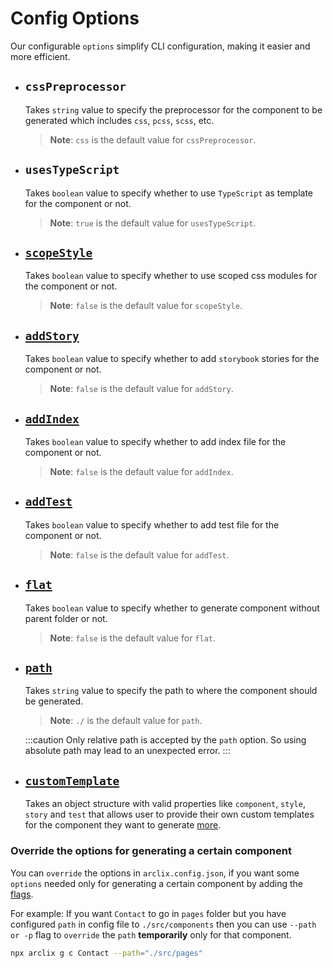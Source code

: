# Config Options

Our configurable `options` simplify CLI configuration, making it easier and more efficient.

-   ## `cssPreprocessor`

    Takes `string` value to specify the preprocessor for the component to be generated which includes `css`, `pcss`, `scss`, etc.

    > **Note**: `css` is the default value for `cssPreprocessor`.

-   ## `usesTypeScript`

    Takes `boolean` value to specify whether to use `TypeScript` as template for the component or not.

    > **Note**: `true` is the default value for `usesTypeScript`.

-   ## [`scopeStyle`](../component-generation/option.md#with-scoped-style-modules)

    Takes `boolean` value to specify whether to use scoped css modules for the component or not.

    > **Note**: `false` is the default value for `scopeStyle`.

-   ## [`addStory`](../component-generation/option.md#with-story-file)

    Takes `boolean` value to specify whether to add `storybook` stories for the component or not.

    > **Note**: `false` is the default value for `addStory`.

-   ## [`addIndex`](../component-generation/option.md#and-import-it-without-folder-name)

    Takes `boolean` value to specify whether to add index file for the component or not.

    > **Note**: `false` is the default value for `addIndex`.

-   ## [`addTest`](../component-generation/option.md#with-test-file)

    Takes `boolean` value to specify whether to add test file for the component or not.

    > **Note**: `false` is the default value for `addTest`.

-   ## [`flat`](../component-generation/option.md#without-parent-folder)

    Takes `boolean` value to specify whether to generate component without parent folder or not.

    > **Note**: `false` is the default value for `flat`.

-   ## [`path`](../component-generation/option.md#at-given-path)

    Takes `string` value to specify the path to where the component should be generated.

    > **Note**: `./` is the default value for `path`.

    :::caution
    Only relative path is accepted by the `path` option. So using absolute path may lead to an unexpected error.
    :::

-   ## [`customTemplate`](../arclix-configuration/custom-templates)

    Takes an object structure with valid properties like `component`, `style`, `story` and `test` that allows user to provide their own custom templates for the component they want to generate [more](../arclix-configuration/custom-templates).

### Override the options for generating a certain component

You can `override` the options in `arclix.config.json`, if you want some `options` needed only for generating a certain component by adding the [flags](../component-generation/option#flags).

For example: If you want `Contact` to go in `pages` folder but you have configured `path` in config file to `./src/components` then you can use `--path or -p` flag to `override` the `path` **temporarily** only for that component.

```bash
npx arclix g c Contact --path="./src/pages"
```
